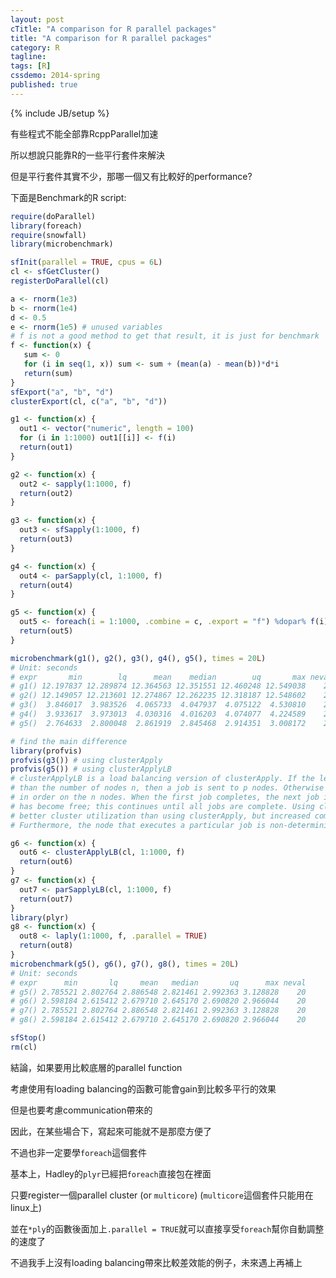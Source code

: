```yaml
---
layout: post
cTitle: "A comparison for R parallel packages"
title: "A comparison for R parallel packages"
category: R
tagline:
tags: [R]
cssdemo: 2014-spring
published: true
---
```

{% include JB/setup %} 

有些程式不能全部靠RcppParallel加速

所以想說只能靠R的一些平行套件來解決

但是平行套件其實不少，那哪一個又有比較好的performance?

<!-- more -->

下面是Benchmark的R script:

``` R
require(doParallel)
library(foreach)
require(snowfall)
library(microbenchmark)

sfInit(parallel = TRUE, cpus = 6L)
cl <- sfGetCluster()
registerDoParallel(cl)

a <- rnorm(1e3)
b <- rnorm(1e4)
d <- 0.5
e <- rnorm(1e5) # unused variables
# f is not a good method to get that result, it is just for benchmark
f <- function(x) {
   sum <- 0
   for (i in seq(1, x)) sum <- sum + (mean(a) - mean(b))*d*i
   return(sum)
}
sfExport("a", "b", "d")
clusterExport(cl, c("a", "b", "d"))

g1 <- function(x) {
  out1 <- vector("numeric", length = 100)
  for (i in 1:1000) out1[[i]] <- f(i)
  return(out1)
}

g2 <- function(x) {
  out2 <- sapply(1:1000, f)
  return(out2)
}

g3 <- function(x) {
  out3 <- sfSapply(1:1000, f)
  return(out3)
}

g4 <- function(x) {
  out4 <- parSapply(cl, 1:1000, f)
  return(out4)
}

g5 <- function(x) {
  out5 <- foreach(i = 1:1000, .combine = c, .export = "f") %dopar% f(i)
  return(out5)
}

microbenchmark(g1(), g2(), g3(), g4(), g5(), times = 20L)
# Unit: seconds
# expr       min        lq      mean    median        uq       max neval
# g1() 12.197837 12.289874 12.364563 12.351551 12.460248 12.549038    20
# g2() 12.149057 12.213601 12.274867 12.262235 12.318187 12.548602    20
# g3()  3.846017  3.983526  4.065733  4.047937  4.075122  4.530810    20
# g4()  3.933617  3.973013  4.030316  4.016203  4.074077  4.224589    20
# g5()  2.764633  2.800048  2.861919  2.845468  2.914351  3.008172    20

# find the main difference
library(profvis)
profvis(g3()) # using clusterApply
profvis(g5()) # using clusterApplyLB
# clusterApplyLB is a load balancing version of clusterApply. If the length p of seq is not greater 
# than the number of nodes n, then a job is sent to p nodes. Otherwise the first n jobs are placed 
# in order on the n nodes. When the first job completes, the next job is placed on the node that 
# has become free; this continues until all jobs are complete. Using clusterApplyLB can result in 
# better cluster utilization than using clusterApply, but increased communication can reduce performance. 
# Furthermore, the node that executes a particular job is non-deterministic.

g6 <- function(x) {
  out6 <- clusterApplyLB(cl, 1:1000, f)
  return(out6)
}
g7 <- function(x) {
  out7 <- parSapplyLB(cl, 1:1000, f)
  return(out7)
}
library(plyr)
g8 <- function(x) {
  out8 <- laply(1:1000, f, .parallel = TRUE)
  return(out8)
}
microbenchmark(g5(), g6(), g7(), g8(), times = 20L)
# Unit: seconds
# expr      min       lq     mean   median       uq      max neval
# g5() 2.785521 2.802764 2.886548 2.821461 2.992363 3.128828    20
# g6() 2.598184 2.615412 2.679710 2.645170 2.690820 2.966044    20
# g7() 2.785521 2.802764 2.886548 2.821461 2.992363 3.128828    20
# g8() 2.598184 2.615412 2.679710 2.645170 2.690820 2.966044    20

sfStop()
rm(cl)
```

結論，如果要用比較底層的parallel function

考慮使用有loading balancing的函數可能會gain到比較多平行的效果

但是也要考慮communication帶來的

因此，在某些場合下，寫起來可能就不是那麼方便了

不過也非一定要學`foreach`這個套件

基本上，Hadley的`plyr`已經把`foreach`直接包在裡面

只要register一個parallel cluster (or `multicore`) (`multicore`這個套件只能用在linux上)

並在`*ply`的函數後面加上`.parallel = TRUE`就可以直接享受`foreach`幫你自動調整的速度了

不過我手上沒有loading balancing帶來比較差效能的例子，未來遇上再補上
